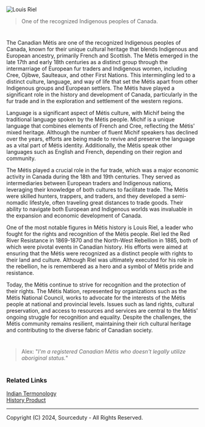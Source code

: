 ![Louis Riel](https://github.com/sourceduty/Canadian_M-tis/assets/123030236/db702fa3-93c4-4854-b853-e769af262913)

> One of the recognized Indigenous peoples of Canada.

#

The Canadian Métis are one of the recognized Indigenous peoples of Canada, known for their unique cultural heritage that blends Indigenous and European ancestry, primarily French and Scottish. The Métis emerged in the late 17th and early 18th centuries as a distinct group through the intermarriage of European fur traders and Indigenous women, including Cree, Ojibwe, Saulteaux, and other First Nations. This intermingling led to a distinct culture, language, and way of life that set the Métis apart from other Indigenous groups and European settlers. The Métis have played a significant role in the history and development of Canada, particularly in the fur trade and in the exploration and settlement of the western regions.

Language is a significant aspect of Métis culture, with Michif being the traditional language spoken by the Métis people. Michif is a unique language that combines elements of French and Cree, reflecting the Métis' mixed heritage. Although the number of fluent Michif speakers has declined over the years, efforts are being made to revive and preserve the language as a vital part of Métis identity. Additionally, the Métis speak other languages such as English and French, depending on their region and community.

The Métis played a crucial role in the fur trade, which was a major economic activity in Canada during the 18th and 19th centuries. They served as intermediaries between European traders and Indigenous nations, leveraging their knowledge of both cultures to facilitate trade. The Métis were skilled hunters, trappers, and traders, and they developed a semi-nomadic lifestyle, often traveling great distances to trade goods. Their ability to navigate both European and Indigenous worlds was invaluable in the expansion and economic development of Canada.

One of the most notable figures in Métis history is Louis Riel, a leader who fought for the rights and recognition of the Métis people. Riel led the Red River Resistance in 1869-1870 and the North-West Rebellion in 1885, both of which were pivotal events in Canadian history. His efforts were aimed at ensuring that the Métis were recognized as a distinct people with rights to their land and culture. Although Riel was ultimately executed for his role in the rebellion, he is remembered as a hero and a symbol of Métis pride and resistance.

Today, the Métis continue to strive for recognition and the protection of their rights. The Métis Nation, represented by organizations such as the Métis National Council, works to advocate for the interests of the Métis people at national and provincial levels. Issues such as land rights, cultural preservation, and access to resources and services are central to the Métis' ongoing struggle for recognition and equality. Despite the challenges, the Métis community remains resilient, maintaining their rich cultural heritage and contributing to the diverse fabric of Canadian society.

#
> Alex: "*I'm a registered Canadian Métis who doesn't legally utilize aboriginal status.*"
#
### Related Links

[Indian Termonology](https://github.com/sourceduty/Indian_Terminology)
<br>
[History Product](https://github.com/sourceduty/History_Product)

***
Copyright (C) 2024, Sourceduty - All Rights Reserved.

